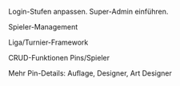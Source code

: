 Login-Stufen anpassen. Super-Admin einführen.

Spieler-Management

Liga/Turnier-Framework

CRUD-Funktionen Pins/Spieler


Mehr Pin-Details: Auflage, Designer, Art Designer

